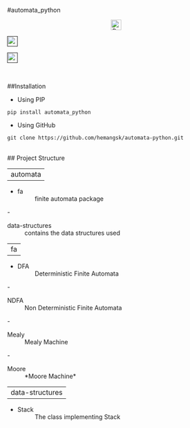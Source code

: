 #automata_python


<p align="center">
<a href="https://badge.fury.io/py/automata_python"><img src="https://badge.fury.io/py/automata_python.svg" alt="PyPI version" height="24"></a>

<a href=""><img src="https://img.shields.io/badge/dependencies-none-blue.svg" height="24"/></a>

<a href=""><img src="https://img.shields.io/badge/LICENSE-GPLv3-orange.svg" height="24"/></a>
</p>





<br>

##Installation

-  Using PIP

```
pip install automata_python
```

-  Using GitHub

```
git clone https://github.com/hemangsk/automata-python.git
```

<br>
## Project Structure

<table><tr><td>automata</td></tr></table>

- <dl>
  <dt>fa
  </dt>
  <dd>finite automata package</dd>
</dl>
- <dl>
  <dt>data-structures</dt>
  <dd>contains the data structures used</dd>
</dl>



<table><tr><td>fa</td></tr></table>

- <dl>
  <dt>DFA
  </dt>
  <dd>Deterministic Finite Automata</dd>
</dl>
- <dl>
  <dt>NDFA</dt>
  <dd>Non Deterministic Finite Automata</dd>
</dl>
- <dl>
  <dt>Mealy</dt>
  <dd>Mealy Machine</dd>
</dl>
- <dl>
  <dt>Moore</dt>
  <dd>*Moore Machine*</dd>
</dl>


<table><tr><td>data-structures</td></tr></table>

- <dl>
  <dt>Stack
  </dt>
  <dd>The class implementing Stack</dd>
</dl>
